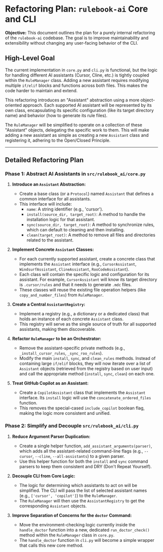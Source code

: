 # Refactoring Plan: `rulebook-ai` Core and CLI

**Objective:** This document outlines the plan for a purely internal refactoring of the `rulebook-ai` codebase. The goal is to improve maintainability and extensibility without changing any user-facing behavior of the CLI.

## High-Level Goal

The current implementation in `core.py` and `cli.py` is functional, but the logic for handling different AI assistants (Cursor, Cline, etc.) is tightly coupled within the `RuleManager` class. Adding a new assistant requires modifying multiple `if/elif` blocks and functions across both files. This makes the code harder to maintain and extend.

This refactoring introduces an "Assistant" abstraction using a more object-oriented approach. Each supported AI assistant will be represented by its own class, encapsulating its specific configuration (like its target directory name) and behavior (how to generate its rule files).

The `RuleManager` will be simplified to operate on a collection of these "Assistant" objects, delegating the specific work to them. This will make adding a new assistant as simple as creating a new `Assistant` class and registering it, adhering to the Open/Closed Principle.

---

## Detailed Refactoring Plan

### Phase 1: Abstract AI Assistants in `src/rulebook_ai/core.py`

1.  **Introduce an `Assistant` Abstraction:**
    *   Create a base class (or a `Protocol`) named `Assistant` that defines a common interface for all assistants.
    *   This interface will include:
        *   `name`: A string identifier (e.g., 'cursor').
        *   `install(source_dir, target_root)`: A method to handle the installation logic for that assistant.
        *   `sync(source_dir, target_root)`: A method to synchronize rules, which can default to cleaning and then installing.
        *   `clean(target_root)`: A method to remove all files and directories related to the assistant.

2.  **Implement Concrete `Assistant` Classes:**
    *   For each currently supported assistant, create a concrete class that implements the `Assistant` interface (e.g., `CursorAssistant`, `WindsurfAssistant`, `ClineAssistant`, `RooCodeAssistant`).
    *   Each class will contain the specific logic and configuration for its assistant. For example, `CursorAssistant` will know its target directory is `.cursor/rules` and that it needs to generate `.mdc` files.
    *   These classes will reuse the existing file operation helpers (like `copy_and_number_files`) from `RuleManager`.

3.  **Create a Central `AssistantRegistry`:**
    *   Implement a registry (e.g., a dictionary or a dedicated class) that holds an instance of each concrete `Assistant` class.
    *   This registry will serve as the single source of truth for all supported assistants, making them discoverable.

4.  **Refactor `RuleManager` to be an Orchestrator:**
    *   Remove the assistant-specific private methods (e.g., `_install_cursor_rules`, `_sync_roo_rules`).
    *   Modify the main `install`, `sync`, and `clean_rules` methods. Instead of containing large `if/elif` blocks, they will now iterate over a list of `Assistant` objects (retrieved from the registry based on user input) and call the appropriate method (`install`, `sync`, `clean`) on each one.

5.  **Treat GitHub Copilot as an Assistant:**
    *   Create a `CopilotAssistant` class that implements the `Assistant` interface. Its `install` logic will use the `concatenate_ordered_files` function.
    *   This removes the special-cased `include_copilot` boolean flag, making the logic more consistent and unified.

### Phase 2: Simplify and Decouple `src/rulebook_ai/cli.py`

1.  **Reduce Argument Parser Duplication:**
    *   Create a single helper function, `add_assistant_arguments(parser)`, which adds all the assistant-related command-line flags (e.g., `--cursor`, `--cline`, `--all-assistants`) to a given parser.
    *   Use this helper function for both the `install` and `sync` command parsers to keep them consistent and DRY (Don't Repeat Yourself).

2.  **Decouple CLI from Core Logic:**
    *   The logic for determining which assistants to act on will be simplified. The CLI will pass the list of selected assistant names (e.g., `['cursor', 'copilot']`) to the `RuleManager`.
    *   The `RuleManager` will then use the `AssistantRegistry` to get the corresponding `Assistant` objects.

3.  **Improve Separation of Concerns for the `doctor` Command:**
    *   Move the environment-checking logic currently inside the `handle_doctor` function into a new, dedicated `run_doctor_check()` method within the `RuleManager` class in `core.py`.
    *   The `handle_doctor` function in `cli.py` will become a simple wrapper that calls this new core method.